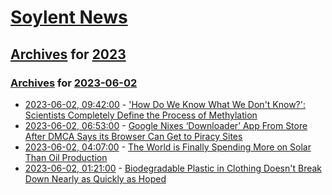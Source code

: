 # [Soylent News](../../../README.md)

## [Archives](../../index.md) for [2023](../index.md)

### [Archives](../../index.md) for [2023-06-02](index.md)

* [2023-06-02, 09:42:00](https://soylentnews.org/article.pl?sid=23/06/01/1446209&from=rss) - ['How Do We Know What We Don't Know?': Scientists Completely Define the Process of Methylation](https://soylentnews.org/article.pl?sid=23/06/01/1446209&from=rss)
* [2023-06-02, 06:53:00](https://soylentnews.org/article.pl?sid=23/06/01/1322211&from=rss) - [Google Nixes ‘Downloader’ App From Store After DMCA Says its Browser Can Get to Piracy Sites](https://soylentnews.org/article.pl?sid=23/06/01/1322211&from=rss)
* [2023-06-02, 04:07:00](https://soylentnews.org/article.pl?sid=23/06/01/1259248&from=rss) - [The World is Finally Spending More on Solar Than Oil Production](https://soylentnews.org/article.pl?sid=23/06/01/1259248&from=rss)
* [2023-06-02, 01:21:00](https://soylentnews.org/article.pl?sid=23/06/01/1248252&from=rss) - [Biodegradable Plastic in Clothing Doesn't Break Down Nearly as Quickly as Hoped](https://soylentnews.org/article.pl?sid=23/06/01/1248252&from=rss)
